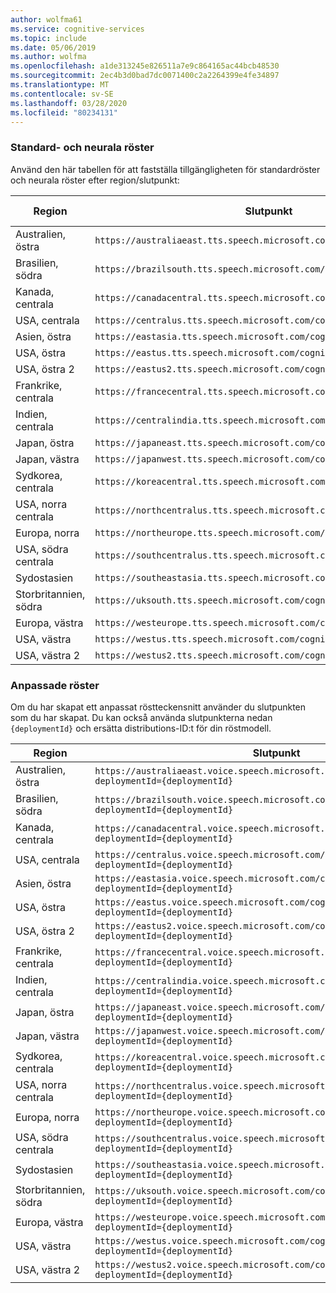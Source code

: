 ```yaml
---
author: wolfma61
ms.service: cognitive-services
ms.topic: include
ms.date: 05/06/2019
ms.author: wolfma
ms.openlocfilehash: a1de313245e826511a7e9c864165ac44bcb48530
ms.sourcegitcommit: 2ec4b3d0bad7dc0071400c2a2264399e4fe34897
ms.translationtype: MT
ms.contentlocale: sv-SE
ms.lasthandoff: 03/28/2020
ms.locfileid: "80234131"
---
```

### <a name="standard-and-neural-voices"></a>Standard- och neurala röster

Använd den här tabellen för att fastställa tillgängligheten för standardröster och neurala röster efter region/slutpunkt:

| Region | Slutpunkt | Standard röster | Neurala röster |
|--------|----------|-----------------|---------------|
| Australien, östra | `https://australiaeast.tts.speech.microsoft.com/cognitiveservices/v1` | Ja | Ja |
| Brasilien, södra | `https://brazilsouth.tts.speech.microsoft.com/cognitiveservices/v1` | Ja | Inga |
| Kanada, centrala | `https://canadacentral.tts.speech.microsoft.com/cognitiveservices/v1` | Ja | Ja |
| USA, centrala | `https://centralus.tts.speech.microsoft.com/cognitiveservices/v1` | Ja | Inga |
| Asien, östra | `https://eastasia.tts.speech.microsoft.com/cognitiveservices/v1` | Ja | Inga |
| USA, östra | `https://eastus.tts.speech.microsoft.com/cognitiveservices/v1` | Ja | Ja |
| USA, östra 2 | `https://eastus2.tts.speech.microsoft.com/cognitiveservices/v1` | Ja | Inga |
| Frankrike, centrala | `https://francecentral.tts.speech.microsoft.com/cognitiveservices/v1` | Ja | Inga |
| Indien, centrala | `https://centralindia.tts.speech.microsoft.com/cognitiveservices/v1` | Ja | Ja |
| Japan, östra | `https://japaneast.tts.speech.microsoft.com/cognitiveservices/v1` | Ja | Inga |
| Japan, västra | `https://japanwest.tts.speech.microsoft.com/cognitiveservices/v1` | Ja | Inga |
| Sydkorea, centrala | `https://koreacentral.tts.speech.microsoft.com/cognitiveservices/v1` | Ja | Inga |
| USA, norra centrala | `https://northcentralus.tts.speech.microsoft.com/cognitiveservices/v1` | Ja | Inga |
| Europa, norra | `https://northeurope.tts.speech.microsoft.com/cognitiveservices/v1` | Ja | Inga |
| USA, södra centrala | `https://southcentralus.tts.speech.microsoft.com/cognitiveservices/v1` | Ja | Ja |
| Sydostasien | `https://southeastasia.tts.speech.microsoft.com/cognitiveservices/v1` | Ja | Ja |
| Storbritannien, södra | `https://uksouth.tts.speech.microsoft.com/cognitiveservices/v1` | Ja | Ja |
| Europa, västra | `https://westeurope.tts.speech.microsoft.com/cognitiveservices/v1` | Ja | Ja |
| USA, västra | `https://westus.tts.speech.microsoft.com/cognitiveservices/v1` | Ja | Inga |
| USA, västra 2 | `https://westus2.tts.speech.microsoft.com/cognitiveservices/v1` | Ja | Ja |

### <a name="custom-voices"></a>Anpassade röster

Om du har skapat ett anpassat röstteckensnitt använder du slutpunkten som du har skapat. Du kan också använda slutpunkterna nedan `{deploymentId}` och ersätta distributions-ID:t för din röstmodell.

| Region | Slutpunkt |
|--------|----------|
| Australien, östra | `https://australiaeast.voice.speech.microsoft.com/cognitiveservices/v1?deploymentId={deploymentId}` |
| Brasilien, södra | `https://brazilsouth.voice.speech.microsoft.com/cognitiveservices/v1?deploymentId={deploymentId}` |
| Kanada, centrala | `https://canadacentral.voice.speech.microsoft.com/cognitiveservices/v1?deploymentId={deploymentId}` |
| USA, centrala | `https://centralus.voice.speech.microsoft.com/cognitiveservices/v1?deploymentId={deploymentId}` |
| Asien, östra | `https://eastasia.voice.speech.microsoft.com/cognitiveservices/v1?deploymentId={deploymentId}` |
| USA, östra | `https://eastus.voice.speech.microsoft.com/cognitiveservices/v1?deploymentId={deploymentId}` |
| USA, östra 2 | `https://eastus2.voice.speech.microsoft.com/cognitiveservices/v1?deploymentId={deploymentId}` |
| Frankrike, centrala | `https://francecentral.voice.speech.microsoft.com/cognitiveservices/v1?deploymentId={deploymentId}` |
| Indien, centrala | `https://centralindia.voice.speech.microsoft.com/cognitiveservices/v1?deploymentId={deploymentId}` |
| Japan, östra | `https://japaneast.voice.speech.microsoft.com/cognitiveservices/v1?deploymentId={deploymentId}` |
| Japan, västra | `https://japanwest.voice.speech.microsoft.com/cognitiveservices/v1?deploymentId={deploymentId}` |
| Sydkorea, centrala | `https://koreacentral.voice.speech.microsoft.com/cognitiveservices/v1?deploymentId={deploymentId}` |
| USA, norra centrala | `https://northcentralus.voice.speech.microsoft.com/cognitiveservices/v1?deploymentId={deploymentId}` |
| Europa, norra | `https://northeurope.voice.speech.microsoft.com/cognitiveservices/v1?deploymentId={deploymentId}` |
| USA, södra centrala | `https://southcentralus.voice.speech.microsoft.com/cognitiveservices/v1?deploymentId={deploymentId}` |
| Sydostasien | `https://southeastasia.voice.speech.microsoft.com/cognitiveservices/v1?deploymentId={deploymentId}` |
| Storbritannien, södra | `https://uksouth.voice.speech.microsoft.com/cognitiveservices/v1?deploymentId={deploymentId}` |
| Europa, västra | `https://westeurope.voice.speech.microsoft.com/cognitiveservices/v1?deploymentId={deploymentId}` |
| USA, västra | `https://westus.voice.speech.microsoft.com/cognitiveservices/v1?deploymentId={deploymentId}` |
| USA, västra 2 | `https://westus2.voice.speech.microsoft.com/cognitiveservices/v1?deploymentId={deploymentId}` |

